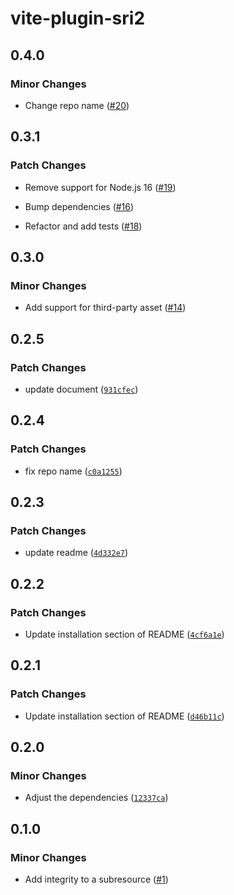 # vite-plugin-sri2

## 0.4.0

### Minor Changes

- Change repo name ([#20](https://github.com/keita-hino/vite-plugin-sri2/pull/20))

## 0.3.1

### Patch Changes

- Remove support for Node.js 16 ([#19](https://github.com/keita-hino/vite-plugin-sri2/pull/19))

- Bump dependencies ([#16](https://github.com/keita-hino/vite-plugin-sri2/pull/16))

- Refactor and add tests ([#18](https://github.com/keita-hino/vite-plugin-sri2/pull/18))

## 0.3.0

### Minor Changes

- Add support for third-party asset ([#14](https://github.com/keita-hino/vite-plugin-sri2/pull/14))

## 0.2.5

### Patch Changes

- update document ([`931cfec`](https://github.com/keita-hino/vite-plugin-sri2/commit/931cfec501bddb37b96d19c86e2bc256aec4e406))

## 0.2.4

### Patch Changes

- fix repo name ([`c0a1255`](https://github.com/keita-hino/vite-plugin-sri2/commit/c0a125575f8f2bfb3c1665f70129523b28375ed5))

## 0.2.3

### Patch Changes

- update readme ([`4d332e7`](https://github.com/keita-hino/vite-plugin-sri2/commit/4d332e75a7d1d8de92795b25a0470fba1d4a4397))

## 0.2.2

### Patch Changes

- Update installation section of README ([`4cf6a1e`](https://github.com/keita-hino/vite-plugin-sri2/commit/4cf6a1eff1ba7f91b22c13a3b4d21eea33fa6a69))

## 0.2.1

### Patch Changes

- Update installation section of README ([`d46b11c`](https://github.com/keita-hino/vite-plugin-sri2/commit/d46b11c5bbbd00c241fc9246f894881ae9563f98))

## 0.2.0

### Minor Changes

- Adjust the dependencies ([`12337ca`](https://github.com/keita-hino/vite-plugin-sri2/commit/12337ca8f74ca3ed1e5d811d5d87f5ceede95a22))

## 0.1.0

### Minor Changes

- Add integrity to a subresource ([#1](https://github.com/keita-hino/vite-plugin-sri2/pull/1))
